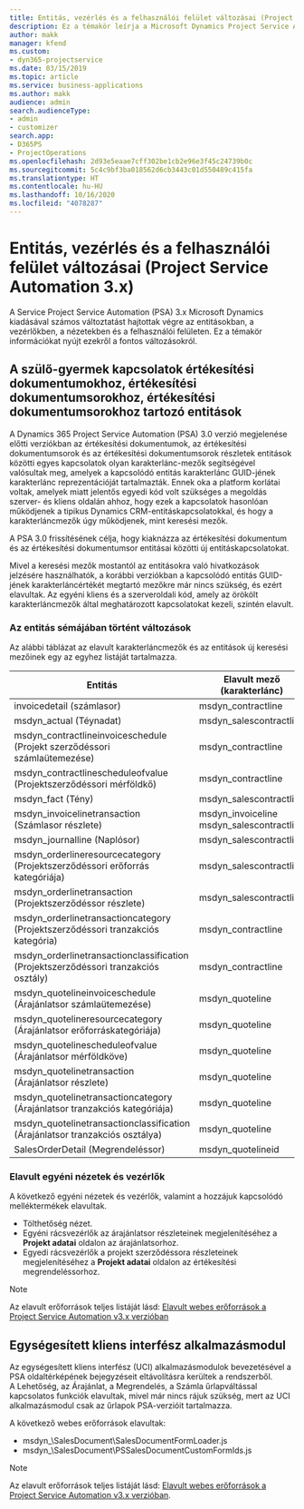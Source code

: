 ```yaml
---
title: Entitás, vezérlés és a felhasználói felület változásai (Project Service Automation 3.x)
description: Ez a témakör leírja a Microsoft Dynamics Project Service Automation 3.x megoldásbeli változásait.
author: makk
manager: kfend
ms.custom:
- dyn365-projectservice
ms.date: 03/15/2019
ms.topic: article
ms.service: business-applications
ms.author: makk
audience: admin
search.audienceType:
- admin
- customizer
search.app:
- D365PS
- ProjectOperations
ms.openlocfilehash: 2d93e5eaae7cff302be1cb2e96e3f45c24739b0c
ms.sourcegitcommit: 5c4c9bf3ba018562d6cb3443c01d550489c415fa
ms.translationtype: HT
ms.contentlocale: hu-HU
ms.lasthandoff: 10/16/2020
ms.locfileid: "4078287"
---
```

# <a name="entity-control-and-user-interface-changes-project-service-automation-3x"></a>Entitás, vezérlés és a felhasználói felület változásai (Project Service Automation 3.x)
A Service Project Service Automation (PSA) 3.x Microsoft Dynamics kiadásával számos változtatást hajtottak végre az entitásokban, a vezérlőkben, a nézetekben és a felhasználói felületen. Ez a témakör információkat nyújt ezekről a fontos változásokról.

## <a name="parent-child-relationships-for-sales-document-sales-document-line-sales-document-line-detail-entities"></a>A szülő-gyermek kapcsolatok értékesítési dokumentumokhoz, értékesítési dokumentumsorokhoz, értékesítési dokumentumsorokhoz tartozó entitások
A Dynamics 365 Project Service Automation (PSA) 3.0 verzió megjelenése előtti verziókban az értékesítési dokumentumok, az értékesítési dokumentumsorok és az értékesítési dokumentumsorok részletek entitások közötti egyes kapcsolatok olyan karakterlánc-mezők segítségével valósultak meg, amelyek a kapcsolódó entitás karakterlánc GUID-jének karakterlánc reprezentációját tartalmazták. Ennek oka a platform korlátai voltak, amelyek miatt jelentős egyedi kód volt szükséges a megoldás szerver- és kliens oldalán ahhoz, hogy ezek a kapcsolatok hasonlóan működjenek a tipikus Dynamics CRM-entitáskapcsolatokkal, és hogy a karakterláncmezők úgy működjenek, mint keresési mezők.

A PSA 3.0 frissítésének célja, hogy kiaknázza az értékesítési dokumentum és az értékesítési dokumentumsor entitásai közötti új entitáskapcsolatokat.

Mivel a keresési mezők mostantól az entitásokra való hivatkozások jelzésére használhatók, a korábbi verziókban a kapcsolódó entitás GUID-jének karakterláncértékét megtartó mezőkre már nincs szükség, és ezért elavultak. Az egyéni kliens és a szerveroldali kód, amely az örökölt karakterláncmezők által meghatározott kapcsolatokat kezeli, szintén elavult.

### <a name="entity-schema-changes"></a>Az entitás sémájában történt változások
Az alábbi táblázat az elavult karakterláncmezők és az entitások új keresési mezőinek egy az egyhez listáját tartalmazza. 

 Entitás |   Elavult mező (karakterlánc) | Új mező (keresés)
--- | --- | ---
invoicedetail (számlasor) |  msdyn_contractline |    msdyn_contractlineid
msdyn_actual (Téynadat) | msdyn_salescontractline |   msdyn_salescontractlineid
msdyn_contractlineinvoiceschedule (Projekt szerződéssori számlaütemezése) |    msdyn_contractline |    msdyn_contractlineid
msdyn_contractlinescheduleofvalue (Projektszerződéssori mérföldkő) |   msdyn_contractline |    msdyn_contractlineid
msdyn_fact (Tény) | msdyn_salescontractline |   msdyn_salescontractlineid
msdyn_invoicelinetransaction (Számlasor részlete) | msdyn_invoiceline <br> msdyn_salescontractline | msdyn_invoicelineid <br> msdyn_salescontractlineid
msdyn_journalline (Naplósor) |  msdyn_salescontractline |   msdyn_salescontractlineid
msdyn_orderlineresourcecategory (Projektszerződéssori erőforrás kategóriája) | msdyn_salescontractline |   msdyn_contractlineid
msdyn_orderlinetransaction (Projektszerződéssor részlete) | msdyn_salescontractline |   msdyn_salescontractlineid
msdyn_orderlinetransactioncategory (Projektszerződéssori tranzakciós kategória) |   msdyn_contractline |    msdyn_contractlineid
msdyn_orderlinetransactionclassification (Projektszerződéssori tranzakciós osztály) |   msdyn_contractline |    msdyn_contractlineid
msdyn_quotelineinvoiceschedule (Árajánlatsor számlaütemezése) |  msdyn_quoteline |   msdyn_quotelineid
msdyn_quotelineresourcecategory (Árajánlatsor erőforráskategóriája) |    msdyn_quoteline |   msdyn_quotelineid
msdyn_quotelinescheduleofvalue (Árajánlatsor mérföldköve) | msdyn_quoteline |   msdyn_quotelineid
msdyn_quotelinetransaction (Árajánlatsor részlete) |    msdyn_quoteline |   msdyn_quotelineid
msdyn_quotelinetransactioncategory (Árajánlatsor tranzakciós kategóriája) |  msdyn_quoteline |   msdyn_quotelineid
msdyn_quotelinetransactionclassification (Árajánlatsor tranzakciós osztálya) |  msdyn_quoteline |   msdyn_quotelineid
SalesOrderDetail (Megrendeléssor) | msdyn_quotelineid | msdyn_quoteline 

### <a name="deprecated-custom-views-and-controls"></a>Elavult egyéni nézetek és vezérlők
A következő egyéni nézetek és vezérlők, valamint a hozzájuk kapcsolódó melléktermékek elavultak.

- Tölthetőség nézet.
- Egyéni rácsvezérlők az árajánlatsor részleteinek megjelenítéséhez a **Projekt adatai** oldalon az árajánlatsorhoz.
- Egyedi rácsvezérlők a projekt szerződéssora részleteinek megjelenítéséhez a **Projekt adatai** oldalon az értékesítési megrendeléssorhoz.

> [!NOTE]
> Az elavult erőforrások teljes listáját lásd: [Elavult webes erőforrások a Project Service Automation v3.x verzióban](../developer-guides/web-resources-deprecated-v3.x.md)

## <a name="unified-client-interface-app-module"></a>Egységesített kliens interfész alkalmazásmodul
Az egységesített kliens interfész (UCI) alkalmazásmodulok bevezetésével a PSA oldaltérképének bejegyzéseit eltávolításra kerültek a rendszerből.  
A Lehetőség, az Árajánlat, a Megrendelés, a Számla űrlapváltással kapcsolatos funkciók elavultak, mivel már nincs rájuk szükség, mert az UCI alkalmazásmodul csak az űrlapok PSA-verzióit tartalmazza.  

A következő webes erőforrások elavultak:

- msdyn_\SalesDocument\SalesDocumentFormLoader.js
- msdyn_\SalesDocument\PSSalesDocumentCustomFormIds.js

> [!NOTE]
> Az elavult erőforrások teljes listáját lásd: [Elavult webes erőforrások a Project Service Automation v3.x verzióban](../developer-guides/web-resources-deprecated-v3.x.md).


